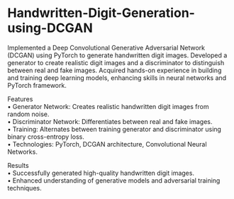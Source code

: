 # Handwritten-Digit-Generation-using-DCGAN
Implemented a Deep Convolutional Generative Adversarial Network (DCGAN) using PyTorch to generate handwritten digit images. Developed a generator to create realistic digit images and a discriminator to distinguish between real and fake images. Acquired hands-on experience in building and training deep learning models, enhancing skills in neural networks and PyTorch framework.

Features<br>
• Generator Network: Creates realistic handwritten digit images from random noise.<br>
• Discriminator Network: Differentiates between real and fake images.<br>
• Training: Alternates between training generator and discriminator using binary cross-entropy loss.<br>
• Technologies: PyTorch, DCGAN architecture, Convolutional Neural Networks.<br>

Results<br>
• Successfully generated high-quality handwritten digit images.<br>
• Enhanced understanding of generative models and adversarial training techniques.
